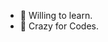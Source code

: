 - 👋 Willing to learn.
- 🤗 Crazy for Codes. 

<!---
fbasse/fbasse is a ✨ special ✨ repository because its `README.md` (this file) appears on your GitHub profile.
You can click the Preview link to take a look at your changes.
--->
